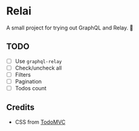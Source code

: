 # Relai

A small project for trying out GraphQL and Relay. :grapes:

## TODO

- [ ] Use `graphql-relay`
- [ ] Check/uncheck all
- [ ] Filters
- [ ] Pagination
- [ ] Todos count

## Credits

* CSS from [TodoMVC](https://github.com/tastejs/todomvc-app-css)
